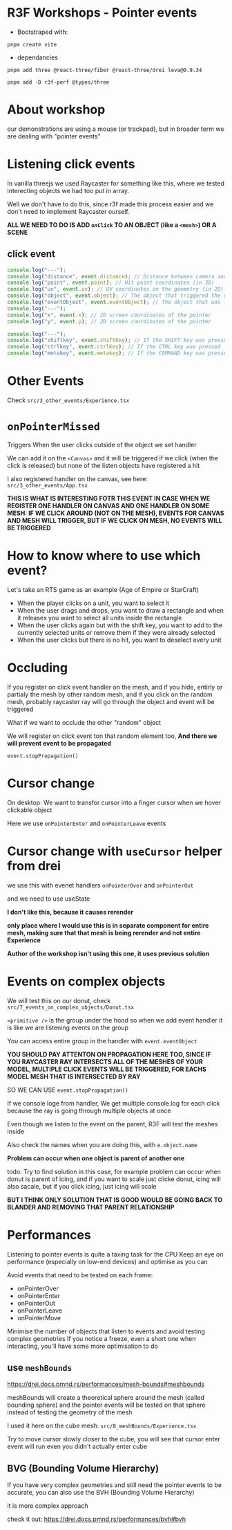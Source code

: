 # R3F Workshops - Pointer events

- Bootstraped with:

```
pnpm create vite
```

- dependancies

```
pnpm add three @react-three/fiber @react-three/drei leva@0.9.34
```

```
pnpm add -D r3f-perf @types/three
```

# About workshop

our demonstrations are using a mouse (or trackpad), but in broader term we are dealing with "pointer events"

# Listening click events

In vanilla threejs we used Raycaster for something like this, where we tested interecting objects we had too put in array.

Well we don't have to do this, since r3f made this process easier and we don't need to implement Raycaster ourself.

**ALL WE NEED TO DO IS ADD `onClick` TO AN OBJECT (like a `<mesh>`) OR A SCENE**

## click event

```ts
console.log("---");
console.log("distance", event.distance); // Distance between camera and hit point
console.log("point", event.point); // Hit point coordinates (in 3D)
console.log("uv", event.uv); // UV coordinates on the geometry (in 2D)
console.log("object", event.object); // The object that triggered the event
console.log("eventObject", event.eventObject); // The object that was listening to the event
console.log("---");
console.log("x", event.x); // 2D screen coordinates of the pointer
console.log("y", event.y); // 2D screen coordinates of the pointer

console.log("---");
console.log("shiftkey", event.shiftKey); // If the SHIFT key was pressed
console.log("ctrlkey", event.ctrlKey); // If the CTRL key was pressed
console.log("metakey", event.metakey); // If the COMMAND key was pressed
```

# Other Events

Check `src/3_other_events/Experience.tsx`

# `onPointerMissed`

Triggers When the user clicks outside of the object we set handler

We can add it on the `<Canvas>` and it will be triggered if we click (when the click is released) but none of the listen objects have registered a hit

I also registered handler on the canvas, see here: `src/3_other_events/App.tsx`

**THIS IS WHAT IS INTERESTING FOTR THIS EVENT IN CASE WHEN WE REGISTER ONE HANDLER ON CANVAS AND ONE HANDLER ON SOME MESH: IF WE CLICK AROUND (NOT ON THE MESH), EVENTS FOR CANVAS AND MESH WILL TRIGGER, BUT IF WE CLICK ON MESH, NO EVENTS WILL BE TRIGGERED**

# How to know where to use which event?

Let's take an RTS game as an example (Age of Empire or StarCraft)

- When the player clicks on a unit, you want to select it
- When the user drags and drops, you want to draw a rectangle and when it releases you want to select all units inside the rectangle
- When the user clicks again but with the shift key, you want to add to the currently selected units or remove them if they were already selected
- When the user clicks but there is no hit, you want to deselect every unit

# Occluding

If you register on click event handler on the mesh, and if you hide, entirly or partialy the mesh by other random mesh, and if you click on the random mesh, probably raycaster ray will go through the object and event will be triggered

What if we want to occlude the other "random" object

We will register on click event ton that random element too, **And there we will prevent event to be propagated**

`event.stopPropagation()`

# Cursor change

On desktop: We want to transfor cursor into a finger cursor when we hover clickable object

Here we use `onPointerEnter` and `onPointerLeave` events

# Cursor change with `useCursor` helper from drei

we use this with evenet handlers `onPointerOver` and `onPointerOut`

and we need to use useState

**I don't like this, because it causes rerender**

**only place where I would use this is in separate component for entire mesh, making sure that that mesh is being rerender and not entire Experience**

**Author of the workshop isn't using this one, it uses previous solution**

# Events on complex objects

We will test this on our donut, check `src/7_events_on_complex_objects/Donut.tsx`

`<primitive />` is the group under the hood so when we add event handler it is like we are listening events on the group

You can access entire group in the handler with `event.eventObject`

**YOU SHOULD PAY ATTENTON ON PROPAGATION HERE TOO, SINCE IF YOU RAYCASTER RAY INTERSECTS ALL OF THE MESHES OF YOUR MODEL, MULTIPLE CLICK EVENTS WILL BE TRIGGERED, FOR EACHS MODEL MESH THAT IS INTERSECTED BY RAY**

SO WE CAN USE `event.stopPropagation()`

If we console loge from handler, We get multiple console.log for each click because the ray is going through multiple objects at once

Even though we listen to the event on the parent, R3F will test the meshes
inside

Also check the names when you are doing this, with `e.object.name`

**Problem can occur when one object is parent of another one**

todo: Try to find solution in this case, for example problem can occur when donut is parent of icing, and if you want to scale just clicke donut, icing will also sacale, but if you click icing, just icing will scale

**BUT I THINK ONLY SOLUTION THAT IS GOOD WOULD BE GOING BACK TO BLANDER AND REMOVING THAT PARENT RELATIONSHIP**

# Performances

Listening to pointer events is quite a taxing task for the CPU
Keep an eye on performance (especially on low-end devices) and optimise as you can

Avoid events that need to be tested on each frame:

- onPointerOver
- onPointerEnter
- onPointerOut
- onPointerLeave
- onPointerMove

Minimise the number of objects that listen to events and avoid testing complex geometries
If you notice a freeze, even a short one when interacting, you'll have some more optimisation to do

## **use `meshBounds`**

<https://drei.docs.pmnd.rs/performances/mesh-bounds#meshbounds>

meshBounds will create a theoretical sphere around the mesh (called bounding sphere) and the pointer events will be tested on that sphere instead of testing the geometry of the mesh

I used it here on the cube mesh: `src/8_meshBounds/Experience.tsx`

Try to move cursor slowly closer to the cube, you will see that cursor enter event will run even you didn't actually enter cube

## BVG (Bounding Volume Hierarchy)

If you have very complex geometries and still need the pointer events to be accurate, you can also use the BVH (Bounding Volume Hierarchy)

it is more complex approach

check it out: <https://drei.docs.pmnd.rs/performances/bvh#bvh>

